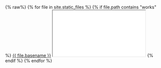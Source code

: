 {% raw%} {% for file in site.static_files %}
  {% if file.path contains "works" %}
    <a href="/void{{ file.path }}">{{ file.basename }}</a>
    <iframe src="/void{{ file.path }}"></iframe>
  {% endif %}
{% endfor %}
